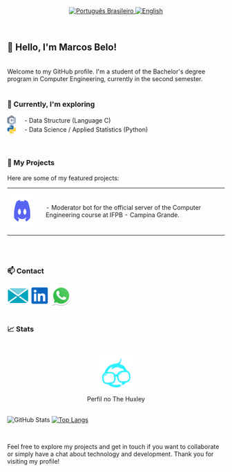<div align="center">
  <a href="https://translate.google.com.br">
    <img src="https://img.shields.io/badge/Portugu%C3%AAs-Brasileiro-brightgreen.svg" alt="Português Brasileiro">
  </a>
  <a href="https://translate.google.com">
    <img src="https://img.shields.io/badge/English-blue.svg" alt="English">
  </a>
</div>

<br>
<br>

## 👋 Hello, I'm Marcos Belo!
<br>
Welcome to my GitHub profile. I'm a student of the Bachelor's degree program in Computer Engineering, currently in the second semester.
<br>
<br>

### 🌱 Currently, I'm exploring

<div style="display: flex; align-items: center;">
  <img src="https://raw.githubusercontent.com/marcovins/marcovins/master/icons/c.svg" alt="c" width="20" style="max-width: 100px;">
  <span style="margin-left: 20px;">- Data Structure (Language C)</span>
</div>
<div style="display: flex; align-items: center;">
  <img src="https://raw.githubusercontent.com/marcovins/marcovins/master/icons/python.svg" alt="Python" width="20" style="max-width: 100px;">
  <span style="margin-left: 20px;">- Data Science / Applied Statistics (Python)</span>
</div>

<br>
<br>

### 🚀 My Projects
Here are some of my featured projects:
<br>

<table>
  <tr>
    <td>
      <a href="https://github.com/marcovins/Projeto_Bot_Discord">
        <img src="https://raw.githubusercontent.com/marcovins/marcovins/master/icons/discord.svg" width="100" height="100" alt="Ícone do discord">
      </a>
    </td>
    <td style="padding-left: 20px;">
      <span>- Moderator bot for the official server of the Computer Engineering course at IFPB - Campina Grande.</span>
    </td>
  </tr>
</table>

<br>
<br>

### 📫 Contact

<a href="mailto:marcosbelods@gmail.com">
  <img align="left" alt="E-mail" width="50" height="50" src="https://raw.githubusercontent.com/marcovins/marcovins/master/icons/email.svg" />
</a>
<a href="https://www.linkedin.com/in/marcos-belo-b78775271/">
  <img align="left" alt="LinkedIn" width="50" height="50" src="https://raw.githubusercontent.com/marcovins/marcovins/master/icons/linkedin.svg" />
</a>
<a href="https://api.whatsapp.com/send?phone=5583988152350">
  <img align="left" alt="WhatsApp" width="50" height="50" src="https://raw.githubusercontent.com/marcovins/marcovins/master/icons/whatsapp.svg" />
</a>

<br>
<br>
<br>
<br>

### 📈 Stats

<br>

<div style="text-align: center;">
  <a href="https://www.thehuxley.com/profile/44467">
    <img src="https://raw.githubusercontent.com/marcovins/marcovins/master/icons/hux.svg" width="100" height="100" alt="Ícone do The Huxley">
  </a>
  <div style="text-align: center;">
    <span>Perfil no The Huxley</span>
  </div>
</div>

<br>

![GitHub Stats](https://github-readme-stats.vercel.app/api?username=marcovins&show_icons=true&theme=tokyonight&height=200) [![Top Langs](https://github-readme-stats.vercel.app/api/top-langs/?username=marcovins&theme=tokyonight&layout=donut&height=200)](https://github.com/marcovins/github-readme-stats)

<br>

Feel free to explore my projects and get in touch if you want to collaborate or simply have a chat about technology and development. Thank you for visiting my profile!
